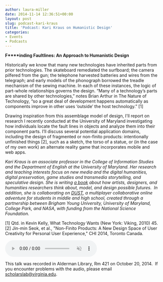 ```yaml
---
author: laura-miller
date: 2014-11-14 12:36:51+00:00
layout: post
slug: podcast-kari-kraus
title: 'Podcast: Kari Kraus on Humanistic Design'
categories:
- Events
- Podcasts
---
```


**F****inding Faultlines: An Approach to Humanistic Design**

Historically we know that many new technologies have inherited parts from prior technologies. The skateboard remediated the surfboard; the camera pilfered from the gun; the telephone harvested batteries and wires from the telegraph; and early models of the phonograph borrowed the treadle mechanism of the sewing machine. In each of these instances, the logic of part-whole relationships governs the design. “Many of a technology’s parts are shared by other technologies,” notes Brian Arthur in The Nature of Technology, “so a great deal of development happens automatically as components improve in other uses ‘outside’ the host technology.” [1]

Drawing inspiration from this assemblage model of design, I'll report on research I recently conducted at the University of Maryland investigating how individuals locate the fault lines in objects and analyze them into their component parts. I’ll discuss several potential application domains, including the design of fragmented or non-finito products: intentionally unfinished things [2], such as a sketch, the torso of a statue, or (in the case of my own work) an alternate reality game that incorporates mobile and web apps.

_Kari Kraus is an associate professor in the College of Information Studies and the Department of English at the University of Maryland. Her research and teaching interests focus on new media and the digital humanities, digital preservation, game studies and transmedia storytelling, and speculative design. She is writing [a book](http://www.karikraus.com/?p=141) about how artists, designers, and humanities researchers think about, model, and design possible futures.  In addition, she is collaborating on [DUST](https://fallingdust.com/), a multiplayer collaborative online adventure for students in middle and high school, created through a partnership between Brigham Young University, University of Maryland, College Park, and NASA, with funding from the National Science Foundation._

[1] Qtd. in Kevin Kelly, What Technology Wants (New York: Viking, 2010) 45. [2] Jin-min Seok, et al., "Non-Finito Products: A New Design Space of User Creativity for Personal User Experience," CHI 2014, Toronto Canada.

<audio controls muted src="http://static.scholarslab.org/wp-content/uploads/2014/11/kari-kraus1.mp3"></audio>

This talk was recorded in Alderman Library, Rm 421 on October 20, 2014.  If you encounter problems with the audio, please email [scholarslab@virginia.edu](mailto:scholarslab@virginia.edu).
